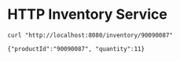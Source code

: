 # HTTP Inventory Service

```
curl "http://localhost:8080/inventory/90090087"

{"productId":"90090087", "quantity":11}
```